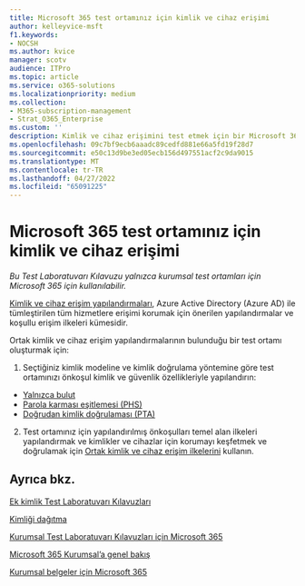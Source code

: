 ```yaml
---
title: Microsoft 365 test ortamınız için kimlik ve cihaz erişimi
author: kelleyvice-msft
f1.keywords:
- NOCSH
ms.author: kvice
manager: scotv
audience: ITPro
ms.topic: article
ms.service: o365-solutions
ms.localizationpriority: medium
ms.collection:
- M365-subscription-management
- Strat_O365_Enterprise
ms.custom: ''
description: Kimlik ve cihaz erişimini test etmek için bir Microsoft 365 ortamı oluşturun.
ms.openlocfilehash: 09c7bf9ecb6aaadc89cedfd881e66a5fd19f28d7
ms.sourcegitcommit: e50c13d9be3ed05ecb156d497551acf2c9da9015
ms.translationtype: MT
ms.contentlocale: tr-TR
ms.lasthandoff: 04/27/2022
ms.locfileid: "65091225"
---
```

# <a name="identity-and-device-access-for-your-microsoft-365-test-environment"></a>Microsoft 365 test ortamınız için kimlik ve cihaz erişimi

*Bu Test Laboratuvarı Kılavuzu yalnızca kurumsal test ortamları için Microsoft 365 için kullanılabilir.*

[Kimlik ve cihaz erişim yapılandırmaları](../security/office-365-security/microsoft-365-policies-configurations.md), Azure Active Directory (Azure AD) ile tümleştirilen tüm hizmetlere erişimi korumak için önerilen yapılandırmalar ve koşullu erişim ilkeleri kümesidir.

Ortak kimlik ve cihaz erişim yapılandırmalarının bulunduğu bir test ortamı oluşturmak için:

1. Seçtiğiniz kimlik modeline ve kimlik doğrulama yöntemine göre test ortamınızı önkoşul kimlik ve güvenlik özellikleriyle yapılandırın:

  - [Yalnızca bulut](cloud-only-prereqs-m365-test-environment.md)
  - [Parola karması eşitlemesi (PHS)](phs-prereqs-m365-test-environment.md)
  - [Doğrudan kimlik doğrulaması (PTA)](pta-prereqs-m365-test-environment.md)

2. Test ortamınız için yapılandırılmış önkoşulları temel alan ilkeleri yapılandırmak ve kimlikler ve cihazlar için korumayı keşfetmek ve doğrulamak için [Ortak kimlik ve cihaz erişim ilkelerini](../security/office-365-security/identity-access-policies.md) kullanın.

## <a name="see-also"></a>Ayrıca bkz.

[Ek kimlik Test Laboratuvarı Kılavuzları](m365-enterprise-test-lab-guides.md#identity)

[Kimliği dağıtma](deploy-identity-solution-overview.md)

[Kurumsal Test Laboratuvarı Kılavuzları için Microsoft 365](m365-enterprise-test-lab-guides.md)

[Microsoft 365 Kurumsal’a genel bakış](microsoft-365-overview.md)

[Kurumsal belgeler için Microsoft 365](/microsoft-365-enterprise/)
